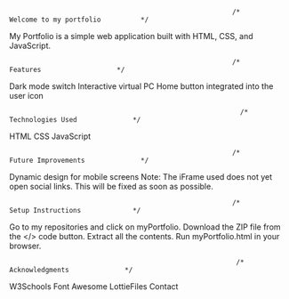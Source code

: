                                                             /*         Welcome to my portfolio          */


My Portfolio is a simple web application built with HTML, CSS, and JavaScript. 



                                                            /*               Features                   */
Dark mode switch
Interactive virtual PC
Home button integrated into the user icon

                                                              /*          Technologies Used              */ 
HTML
CSS
JavaScript


                                                            /*          Future Improvements              */
Dynamic design for mobile screens
Note: The iFrame used does not yet open social links. This will be fixed as soon as possible.


                                                            /*           Setup Instructions             */
Go to my repositories and click on myPortfolio.
Download the ZIP file from the </> code button.
Extract all the contents.
Run myPortfolio.html in your browser.


                                                             /*            Acknowledgments              */
W3Schools
Font Awesome
LottieFiles
Contact


